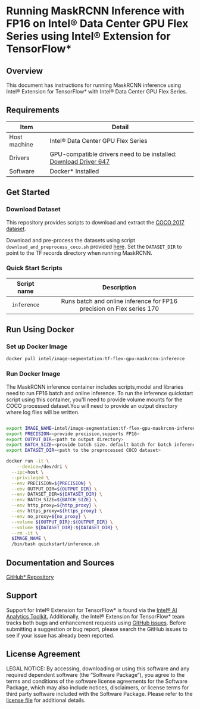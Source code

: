 # Running MaskRCNN Inference with FP16 on Intel® Data Center GPU Flex Series using Intel® Extension for TensorFlow*

## Overview

This document has instructions for running MaskRCNN inference using Intel® Extension for TensorFlow* with Intel® Data Center GPU Flex Series.

## Requirements
| Item | Detail |
| ------ | ------- |
| Host machine  | Intel® Data Center GPU Flex Series  |
| Drivers | GPU-compatible drivers need to be installed: [Download Driver 647](https://dgpu-docs.intel.com/releases/stable_647_21_20230714.html)
| Software | Docker* Installed |

## Get Started

### Download Dataset

This repository provides scripts to download and extract the [COCO 2017 dataset](http://cocodataset.org/#download).

Download and pre-process the datasets using script `download_and_preprocess_coco.sh` provided [here](https://github.com/NVIDIA/DeepLearningExamples/tree/master/TensorFlow2/Segmentation/MaskRCNN/dataset). Set the `DATASET_DIR` to point to the TF records directory when running MaskRCNN.

### Quick Start Scripts

| Script name | Description |
|:-------------:|:-------------:|
| `inference` | Runs batch and online inference for FP16 precision on Flex series 170 |

## Run Using Docker

### Set up Docker Image

```
docker pull intel/image-segmentation:tf-flex-gpu-maskrcnn-inference
```

### Run Docker Image
The MaskRCNN inference container includes scripts,model and libraries need to run FP16 batch and online inference. To run the inference quickstart script using this container, you'll need to provide volume mounts for the COCO processed dataset.You will need to provide an output directory where log files will be written. 

```bash

export IMAGE_NAME=intel/image-segmentation:tf-flex-gpu-maskrcnn-inference
export PRECISION=<provide precision,supports FP16>
export OUTPUT_DIR=<path to output directory>
export BATCH_SIZE=<provide batch size. default batch for batch inference is 16>
export DATASET_DIR=<path to the preprocessed COCO dataset>

docker run -it \
    --device=/dev/dri \
  --ipc=host \
  --privileged \
  --env PRECISION=${PRECISION} \
  --env OUTPUT_DIR=${OUTPUT_DIR} \
  --env DATASET_DIR=${DATASET_DIR} \
  --env BATCH_SIZE=${BATCH_SIZE} \
  --env http_proxy=${http_proxy} \
  --env https_proxy=${https_proxy} \
  --env no_proxy=${no_proxy} \
  --volume ${OUTPUT_DIR}:${OUTPUT_DIR} \
  --volume ${DATASET_DIR}:${DATASET_DIR} \
  --rm -it \
  $IMAGE_NAME \
  /bin/bash quickstart/inference.sh
  ```

## Documentation and Sources

[GitHub* Repository](https://github.com/IntelAI/models/tree/master/docker/flex-gpu)

## Support
Support for Intel® Extension for TensorFlow* is found via the [Intel® AI Analytics Toolkit.](https://www.intel.com/content/www/us/en/developer/tools/oneapi/ai-analytics-toolkit.html#gs.qbretz) Additionally, the Intel® Extension for TensorFlow* team tracks both bugs and enhancement requests using [GitHub issues](https://github.com/intel/intel-extension-for-tensorflow/issues). Before submitting a suggestion or bug report, please search the GitHub issues to see if your issue has already been reported.

## License Agreement

LEGAL NOTICE: By accessing, downloading or using this software and any required dependent software (the “Software Package”), you agree to the terms and conditions of the software license agreements for the Software Package, which may also include notices, disclaimers, or license terms for third party software included with the Software Package. Please refer to the [license file](https://github.com/IntelAI/models/tree/master/third_party) for additional details.
